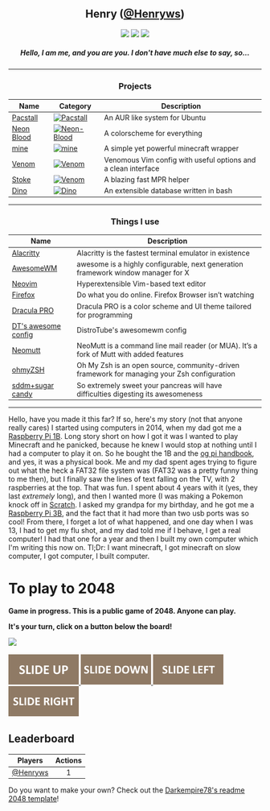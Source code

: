 <div align="center">

## **Henry ([@Henryws](https://github.com/Henryws))**


[![](https://img.shields.io/badge/OS-Debian-informational?style=flat-square&logo=linux&logoColor=white&color=ffffff)](https://www.debian.org/)
[![](https://img.shields.io/badge/Coding%20Language-Bash-informational?style=flat-square&logo=gnu&logoColor=white&color=ffffff)](https://gnu.org/software/bash)
[![](https://img.shields.io/badge/Editor-Neovim-informational?style=flat-square&logo=vim&logoColor=white&color=ffffff)](https://neovim.io/)

##### Hello, I am me, and you are you. I don't have much else to say, so...
  
---
### **Projects**
| Name | Category | Description |
|------|----------|-------------|
| [Pacstall](https://github.com/pacstall/pacstall) | [![Pacstall](https://img.shields.io/badge/%F0%9F%93%A6-Package%20Manager-orange?style=flat-square)](https://github.com/topics/package-manager)| An AUR like system for Ubuntu |
| [Neon Blood](https://github.com/Henryws/Neon-Blood) | [![Neon-Blood](https://img.shields.io/badge/%F0%9F%A9%B8-Neon--Blood-322b3c?style=flat-square)](https://github.com/topics/themes) | A colorscheme for everything |
| [mine](https://github.com/Henryws/mine) | [![mine](https://img.shields.io/badge/%F0%9F%8E%AE-Minecraft-brightgreen?style=flat-square)](https://github.com/topics/minecraft) | A simple yet powerful minecraft wrapper |
| [Venom](https://github.com/Henryws/Venom) | [![Venom](https://img.shields.io/badge/📝-NeoVim-322b3c?style=flat-square)](https://github.com/topics/Venom) | Venomous Vim config with useful options and a clean interface |
| [Stoke](https://github.com/Henryws/Stoke) | [![Venom](https://img.shields.io/badge/🔥-MPR-fa8072?style=flat-square)](https://github.com/topics/MPR-helper) | A blazing fast MPR helper |
| [Dino](https://github.com/Henryws/Dino) | [![Dino](https://img.shields.io/badge/🦖-Dino-006400?style=flat-square)](https://github.com/topics/Dino) | An extensible database written in bash |

<!---| [Themer](https://github.com/Henryws/themer) | [![Themes](https://img.shields.io/badge/%F0%9F%A7%AC-Theming%20Tool-brightgreen?style=flat-square)](https://github.com/topics/themes) | A simple tool to download and install themes/icons/cursors |--->


---
### **Things I use**
| Name | Description |
|------|-------------|
| [Alacritty](https://github.com/alacritty/alacritty) | Alacritty is the fastest terminal emulator in existence |
| [AwesomeWM](https://awesomewm.org/) | awesome is a highly configurable, next generation framework window manager for X |
| [Neovim](https://neovim.io/) | Hyperextensible Vim-based text editor |
| [Firefox](https://firefox.com) |  Do what you do online. Firefox Browser isn’t watching |
| [Dracula PRO](https://draculatheme.com/pro) |  Dracula PRO is a color scheme and UI theme tailored for programming |
| [DT's awesome config](https://gitlab.com/dwt1/dotfiles) | DistroTube's awesomewm config |
| [Neomutt](https://neomutt.org/) | NeoMutt is a command line mail reader (or MUA). It’s a fork of Mutt with added features |
| [ohmyZSH](https://ohmyz.sh/) | Oh My Zsh is an open source, community-driven framework for managing your Zsh configuration |
| [sddm+sugar candy](https://www.pling.com/p/1312658/) | So extremely sweet your pancreas will have difficulties digesting its awesomeness |

</div>

---
Hello, have you made it this far? If so, here's my story (not that anyone really cares)
I started using computers in 2014, when my dad got me a [Raspberry Pi 1B](https://a.pololu-files.com/picture/0J4940.600x480.jpg). Long story short on how I got it was I wanted to play Minecraft and he panicked, because he knew I would stop at nothing until I had a computer to play it on. So he bought the 1B and the [og pi handbook](http://www.cs.unca.edu/~bruce/Fall14/360/RPiUsersGuide.pdf), and yes, it was a physical book. Me and my dad spent ages trying to figure out what the heck a FAT32 file system was (FAT32 was a pretty funny thing to me then), but I finally saw the lines of text falling on the TV, with 2 raspberries at the top. That was fun. I spent about 4 years with it (yes, they last _extremely_ long), and then I wanted more (I was making a Pokemon knock off in [Scratch](https://scratch.mit.edu). I asked my grandpa for my birthday, and he got me a [Raspberry Pi 3B](https://cdn7.bigcommerce.com/s-2fbyfnm8ev/images/stencil/1280x1280/products/112/1038/Raspberry_Pi_3_buyapi-1__20242.1539127615.jpg?c=2&imbypass=on), and the fact that it had more than two usb ports was so cool! From there, I forget a lot of what happened, and one day when I was 13, I had to get my flu shot, and my dad told me if I behave, I get a real computer! I had that one for a year and then I built my own computer which I'm writing this now on.
Tl;Dr: I want minecraft, I got minecraft on slow computer, I got computer, I built computer.

# To play to 2048

**Game in progress. This is a public game of 2048. Anyone can play.**

**It's your turn, click on a button below the board!**

<!-- 2048GameBoard -->
<img src="https://github.com/Henryws/Readme-2048/blob/main/Data/gameboard.png" width="500"/>
<!-- 2048GameBoard -->

<!-- 2048GameActions -->
<a href="https://github.com/Henryws/Readme-2048/issues/new?title=2048|slideUp&body=Just+push+'Submit+new+issue'.+You+don't+need+to+do+anything+else."> <img src="Assets/slideUp.png"/> </a> <a href="https://github.com/Henryws/Readme-2048/issues/new?title=2048|slideDown&body=Just+push+'Submit+new+issue'.+You+don't+need+to+do+anything+else."> <img src="Assets/slideDown.png"/> </a> <a href="https://github.com/Henryws/Readme-2048/issues/new?title=2048|slideLeft&body=Just+push+'Submit+new+issue'.+You+don't+need+to+do+anything+else."> <img src="Assets/slideLeft.png"/> </a> <a href="https://github.com/Henryws/Readme-2048/issues/new?title=2048|slideRight&body=Just+push+'Submit+new+issue'.+You+don't+need+to+do+anything+else."> <img src="Assets/slideRight.png"/> </a>
<!-- 2048GameActions -->

## Leaderboard

<!-- 2048Ranking -->
| Players | Actions |
|---------------|:---------:|
| [@Henryws](https://github.com/Henryws) | 1 |
<!-- 2048Ranking -->

Do you want to make your own? Check out the [Darkempire78's readme 2048 template](https://github.com/Darkempire78/Readme-2048)!
